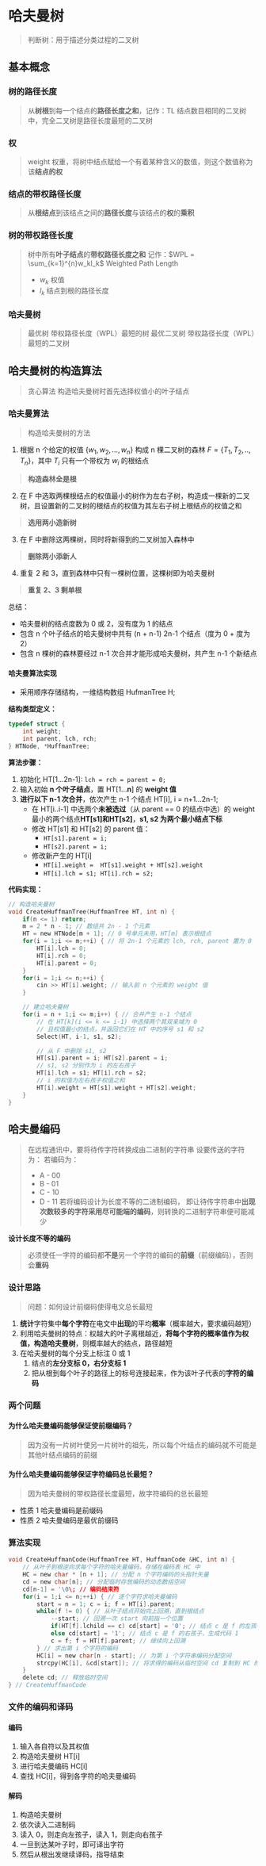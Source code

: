 # 哈夫曼树

> 判断树：用于描述分类过程的二叉树

## 基本概念

### 树的路径长度
> 从**树根**到每一个结点的**路径长度之和**，记作：TL
> 结点数目相同的二叉树中，完全二叉树是路径长度最短的二叉树

### 权
> weight 权重，将树中结点赋给一个有着某种含义的数值，则这个数值称为该**结点的权**

### 结点的带权路径长度
> 从**根结点**到该结点之间的**路径长度**与该结点的**权**的**乘积**

### 树的带权路径长度
> 树中所有**叶子结点**的**带权路径长度之和**
> 记作：$WPL = \sum_{k=1}^{n}w_kl_k$ Weighted Path Length
> - $w_k$ 权值
> - $l_k$ 结点到根的路径长度

### 哈夫曼树
> 最优树 带权路径长度（WPL）最短的树
> 最优二叉树 带权路径长度（WPL）最短的二叉树

## 哈夫曼树的构造算法

> 贪心算法
> 构造哈夫曼树时首先选择权值小的叶子结点

### 哈夫曼算法
> 构造哈夫曼树的方法

1. 根据 n 个给定的权值 $\{w_1, w_2, ..., w_n\}$ 构成 n 棵二叉树的森林 $F=\{T_1, T_2, .., T_n\}$，其中 $T_i$ 只有一个带权为 $w_i$ 的根结点
> **构造森林全是根**

2. 在 F 中选取两棵根结点的权值最小的树作为左右子树，构造成一棵新的二叉树，且设置新的二叉树的根结点的权值为其左右子树上根结点的权值之和
> **选用两小造新树**

3. 在 F 中删除这两棵树，同时将新得到的二叉树加入森林中
> **删除两小添新人**

4. 重复 2 和 3，直到森林中只有一棵树位置，这棵树即为哈夫曼树
> **重复 2、3 剩单根**

总结：
- 哈夫曼树的结点度数为 0 或 2，没有度为 1 的结点
- 包含 n 个叶子结点的哈夫曼树中共有 (n + n-1) 2n-1 个结点（度为 0 + 度为 2）
- 包含 n 棵树的森林要经过 n-1 次合并才能形成哈夫曼树，共产生 n-1 个新结点

#### 哈夫曼算法实现
- 采用顺序存储结构，一维结构数组 HufmanTree H;

**结构类型定义：**
```c
typedef struct {
    int weight;
    int parent, lch, rch;
} HTNode, *HuffmanTree;
```

**算法步骤：**
1. 初始化 HT[1...2n-1]: `lch = rch = parent = 0;`
2. 输入初始 **n 个叶子结点**，置 HT[1...**n**] 的 **weight 值**
3. **进行以下 n-1 次合并**，依次产生 n-1 个结点 HT[i], i = n+1...2n-1;
    - 在 HT[i..i-1] 中选两个**未被选过**（从 parent == 0 的结点中选）的 weight 最小的两个结点**HT[s1]**和**HT[s2]**，**s1, s2 为两个最小结点下标**
    - 修改 HT[s1] 和 HT[s2] 的 parent 值：
        - `HT[s1].parent = i;`
        - `HT[s2].parent = i;`
    - 修改新产生的 HT[i]
        - `HT[i].weight =  HT[s1].weight + HT[s2].weight`
        - `HT[i].lch = s1; HT[i].rch = s2;`

**代码实现：**

```c
// 构造哈夫曼树
void CreateHuffmanTree(HuffmanTree HT, int n) {
    if(n <= 1) return;
    m = 2 * n - 1; // 数组共 2n - 1 个元素
    HT = new HTNode[m + 1]; // 0 号单元未用，HT[m] 表示根结点
    for(i = 1;i <= m;++i) { // 将 2n-1 个元素的 lch, rch, parent 置为 0
        HT[i].lch = 0;
        HT[i].rch = 0;
        HT[i].parent = 0;
    }
    for(i = 1;i <= n;++i) {
        cin >> HT[i].weight; // 输入前 n 个元素的 weight 值
    }

    // 建立哈夫曼树
    for(i = n + 1;i <= m;i++) { // 合并产生 n-1 个结点
        // 在 HT[k](i <= k <= i-1) 中选择两个其双亲域为 0
        // 且权值最小的结点，并返回它们在 HT 中的序号 s1 和 s2
        Select(HT, i-1, s1, s2);

        // 从 F 中删除 s1, s2
        HT[s1].parent = i; HT[s2].parent = i;
        // s1, s2 分别作为 i 的左右孩子
        HT[i].lch = s1; HT[i].rch = s2;
        // i 的权值为左右孩子权值之和
        HT[i].weight = HT[s1].weight + HT[s2].weight;
    }
}

```

## 哈夫曼编码

> 在远程通讯中，要将待传字符转换成由二进制的字符串
> 设要传送的字符为：
> 若编码为：
> - A - 00
> - B - 01
> - C - 10
> - D - 11
> 若将编码设计为长度不等的二进制编码，
> 即让待传字符串中**出现次数较多的字符采用尽可能端的编码**，则转换的二进制字符串便可能减少

**设计长度不等的编码**
> 必须使任一字符的编码都**不是**另一个字符的编码的**前缀**（前缀编码），否则会**重码**

### 设计思路
> 问题：如何设计前缀码使得电文总长最短

1. **统计**字符集中**每个字符**在电文中**出现**的平均**概率**（概率越大，要求编码越短）
2. 利用哈夫曼树的特点：权越大的叶子离根越近，**将每个字符的概率值作为权值，构造哈夫曼树**，则概率越大的结点，路径越短
3. 在哈夫曼树的每个分支上标注 0 或 1
   1. 结点的**左分支标 0，右分支标 1**
   2. 把从根到每个叶子的路径上的标号连接起来，作为该叶子代表的**字符的编码**

### 两个问题
#### 为什么哈夫曼编码能够保证使前缀编码？
> 因为没有一片树叶使另一片树叶的祖先，所以每个叶结点的编码就不可能是其他叶结点编码的前缀

#### 为什么哈夫曼编码能够保证字符编码总长最短？
> 因为哈夫曼树的带权路径长度最短，故字符编码的总长最短
- 性质 1 哈夫曼编码是前缀码
- 性质 2 哈夫曼编码是最优前缀码

### 算法实现

```c
void CreateHuffmanCode(HuffmanTree HT, HuffmanCode &HC, int n) {
    // 从叶子到根逆向求每个字符的哈夫曼编码，存储在编码表 HC 中
    HC = new char * [n + 1]; // 分配 n 个字符编码的头指针矢量
    cd = new char[n]; // 分配临时存放编码的动态数组空间
    cd[n-1] = '\0\; // 编码结束符
    for(i = 1;i <= n;++i) { // 逐个字符求哈夫曼编码
        start = n = 1; c = i; f = HT[i].parent;
        while(f != 0) { // 从叶子结点开始向上回溯，直到根结点
            --start; // 回溯一次 start 向前指一个位置
            if(HT[f].lchild == c) cd[start] = '0'; // 结点 c 是 f 的左孩子，生成代码 0
            else cd[start] = '1'; // 结点 c 是 f 的右孩子，生成代码 1
            c = f; f = HT[f].parent; // 继续向上回溯
        } // 求出第 i 个字符的编码
        HC[i] = new char[n - start]; // 为第 i 个字符串编码分配空间
        strcpy(HC[i], &cd[start]); // 将求得的编码从临时空间 cd 复制到 HC 的当前行中
    }
    delete cd; // 释放临时空间
} // CreateHuffmanCode
```

### 文件的编码和译码

#### 编码
1. 输入各自符以及其权值
2. 构造哈夫曼树 HT[i]
3. 进行哈夫曼编码 HC[i]
4. 查找 HC[i]，得到各字符的哈夫曼编码

#### 解码
1. 构造哈夫曼树
2. 依次读入二进制码
3. 读入 0，则走向左孩子，读入 1，则走向右孩子
4. 一旦到达某叶子时，即可译出字符
5. 然后从根出发继续译码，指导结束


